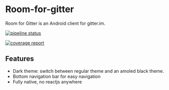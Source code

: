 # Room-for-gitter

Room for Gitter is an Android client for gitter.im.

[![pipeline status](https://gitlab.com/nestef/room-for-gitter/badges/dev/pipeline.svg)](https://gitlab.com/nestef/room-for-gitter/commits/dev)

[![coverage report](https://gitlab.com/nestef/room-for-gitter/badges/dev/coverage.svg)](https://gitlab.com/nestef/room-for-gitter/commits/dev)

## Features

* Dark theme: switch between regular theme and an amoled black theme.
* Bottom navigation bar for easy navigation
* Fully native, no reactjs anywhere